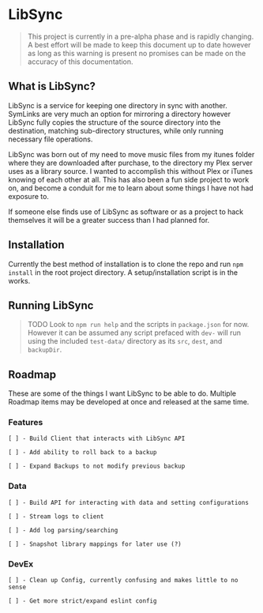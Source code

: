 # LibSync

> This project is currently in a pre-alpha phase and is rapidly changing. A best effort will be made to keep this document up to date however as long as this warning is present no promises can be made on the accuracy of this documentation.

## What is LibSync?

LibSync is a service for keeping one directory in sync with another. SymLinks are very much an option for mirroring a directory however LibSync fully copies the structure of the source directory into the destination, matching sub-directory structures, while only running necessary file operations.

LibSync was born out of my need to move music files from my itunes folder where they are downloaded after purchase, to the directory my Plex server uses as a library source. I wanted to accomplish this without Plex or iTunes knowing of each other at all. This has also been a fun side project to work on, and become a conduit for me to learn about some things I have not had exposure to.

If someone else finds use of LibSync as software or as a project to hack themselves it will be a greater success than I had planned for.

## Installation

Currently the best method of installation is to clone the repo and run `npm install` in the root project directory. A setup/installation script is in the works.

## Running LibSync

> TODO Look to `npm run help` and the scripts in `package.json` for now. However it can be assumed any script prefaced with `dev-` will run using the included `test-data/` directory as its `src`, `dest`, and `backupDir`.

## Roadmap

These are some of the things I want LibSync to be able to do. Multiple Roadmap items may be developed at once and released at the same time.

### Features

```
[ ] - Build Client that interacts with LibSync API

[ ] - Add ability to roll back to a backup

[ ] - Expand Backups to not modify previous backup
```

### Data

```
[ ] - Build API for interacting with data and setting configurations

[ ] - Stream logs to client

[ ] - Add log parsing/searching

[ ] - Snapshot library mappings for later use (?)
```

### DevEx

```
[ ] - Clean up Config, currently confusing and makes little to no sense

[ ] - Get more strict/expand eslint config
```
